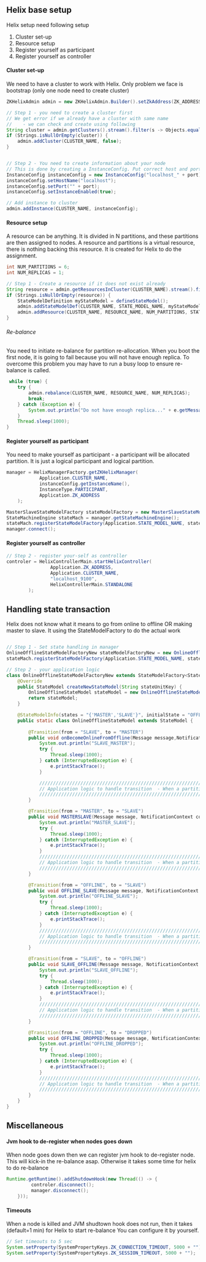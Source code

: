 ## Helix base setup
Helix setup need following setup
1. Cluster set-up
2. Resource setup
3. Register yourself as participant
4. Register yourself as controller

#### Cluster set-up
We need to have a cluster to work with Helix. Only problem we face is bootstrap (only one node need to create cluster)
 
```java
ZKHelixAdmin admin = new ZKHelixAdmin.Builder().setZkAddress(ZK_ADDRESS).build();

// Step 1 - you need to create a cluster first
// We get error if we already have a cluster with same name 
//    - we can check and create using following 
String cluster = admin.getClusters().stream().filter(s -> Objects.equals(s, CLUSTER_NAME)).findFirst().orElse(null);
if (Strings.isNullOrEmpty(cluster)) {
    admin.addCluster(CLUSTER_NAME, false);
}


// Step 2 - You need to create information about your node
// This is done by creating a InstanceConfig. Put correct host and port here.
InstanceConfig instanceConfig = new InstanceConfig("localhost_" + port);
instanceConfig.setHostName("localhost");
instanceConfig.setPort("" + port);
instanceConfig.setInstanceEnabled(true);

// Add instance to cluster
admin.addInstance(CLUSTER_NAME, instanceConfig);

```

#### Resource setup
A resource can be anything. It is divided in N partitions, and these partitions are then assigned to
nodes. A resource and partitions is a virtual resource, there is nothing backing this resource.
It is created for Helix to do the assignment.  
```java
int NUM_PARTITIONS = 6;
int NUM_REPLICAS = 1;

// Step 1 - Create a resource if it does not exist already
String resource = admin.getResourcesInCluster(CLUSTER_NAME).stream().filter(s -> Objects.equals(RESOURCE_NAME, s)).findFirst().orElse(null);
if (Strings.isNullOrEmpty(resource)) {
    StateModelDefinition myStateModel = defineStateModel();   
    admin.addStateModelDef(CLUSTER_NAME, STATE_MODEL_NAME, myStateModel);
    admin.addResource(CLUSTER_NAME, RESOURCE_NAME, NUM_PARTITIONS, STATE_MODEL_NAME, "FULL_AUTO");
}
```

###### Re-balance 
You need to initiate re-balance for partition re-allocation. 
When you boot the first node, it is going to fail because you will not have enough replica. To overcome
this problem you may have to run a busy loop to ensure re-balance is called.
```java
 while (true) {
    try {
        admin.rebalance(CLUSTER_NAME, RESOURCE_NAME, NUM_REPLICAS);
        break;
    } catch (Exception e) {
        System.out.println("Do not have enough replica..." + e.getMessage());
    }
    Thread.sleep(1000);
}
```

#### Register yourself as participant
You need to make yourself as participant - a participant will be allocated partition. It is just a logical
participant and logical partition. 
```java
manager = HelixManagerFactory.getZKHelixManager(
            Application.CLUSTER_NAME,
            instanceConfig.getInstanceName(),
            InstanceType.PARTICIPANT,
            Application.ZK_ADDRESS
    );

MasterSlaveStateModelFactory stateModelFactory = new MasterSlaveStateModelFactory(instanceConfig.getInstanceName());
StateMachineEngine stateMach = manager.getStateMachineEngine();
stateMach.registerStateModelFactory(Application.STATE_MODEL_NAME, stateModelFactoryNew);
manager.connect();
```

#### Register yourself as controller
```java
// Step 2 - register your-self as controller 
controler = HelixControllerMain.startHelixController(
                Application.ZK_ADDRESS,
                Application.CLUSTER_NAME,
                "localhost_9100",
                HelixControllerMain.STANDALONE
        );
``` 

## Handling state transaction 
Helix does not know what it means to go from online to offline OR making master to slave. It using the StateModelFactory
to do the actual work 
```java

// Step 1 - Set state handling in manager
OnlineOfflineStateModelFactoryNew stateModelFactoryNew = new OnlineOfflineStateModelFactoryNew();
stateMach.registerStateModelFactory(Application.STATE_MODEL_NAME, stateModelFactoryNew);

// Step 2 - your application logic
class OnlineOfflineStateModelFactoryNew extends StateModelFactory<StateModel> {
    @Override
    public StateModel createNewStateModel(String stateUnitKey) {
        OnlineOfflineStateModel stateModel = new OnlineOfflineStateModel();
        return stateModel;
    }

    @StateModelInfo(states = "{'MASTER','SLAVE'}", initialState = "OFFLINE")
    public static class OnlineOfflineStateModel extends StateModel {
        
        @Transition(from = "SLAVE", to = "MASTER")
        public void onBecomeOnlineFromOffline(Message message,NotificationContext context) {
            System.out.println("SLAVE_MASTER");
            try {
                Thread.sleep(1000);
            } catch (InterruptedException e) {
                e.printStackTrace();
            }

            ////////////////////////////////////////////////////////////////////////////////////////////////
            // Application logic to handle transition  - When a partition goes to MASTER from SLAVE       //           
            ////////////////////////////////////////////////////////////////////////////////////////////////
        }

        @Transition(from = "MASTER", to = "SLAVE")
        public void MASTERSLAVE(Message message, NotificationContext context) {
            System.out.println("MASTER_SLAVE");
            try {
                Thread.sleep(1000);
            } catch (InterruptedException e) {
                e.printStackTrace();
            }
            ////////////////////////////////////////////////////////////////////////////////////////////////
            // Application logic to handle transition  - When a partition goes to SLAVE from MASTER       //           
            ////////////////////////////////////////////////////////////////////////////////////////////////
        }

        @Transition(from = "OFFLINE", to = "SLAVE")
        public void OFFLINE_SLAVE(Message message, NotificationContext context) {
            System.out.println("OFFLINE_SLAVE");
            try {
                Thread.sleep(1000);
            } catch (InterruptedException e) {
                e.printStackTrace();
            }
            ////////////////////////////////////////////////////////////////////////////////////////////////
            // Application logic to handle transition  - When a partition goes to SLAVE from OFFLINE      //           
            ////////////////////////////////////////////////////////////////////////////////////////////////
        }

        @Transition(from = "SLAVE", to = "OFFLINE")
        public void SLAVE_OFFLINE(Message message, NotificationContext context) {
            System.out.println("SLAVE_OFFLINE");
            try {
                Thread.sleep(1000);
            } catch (InterruptedException e) {
                e.printStackTrace();
            }
            ////////////////////////////////////////////////////////////////////////////////////////////////
            // Application logic to handle transition  - When a partition goes to OFFLINE from SLAVE      //           
            ////////////////////////////////////////////////////////////////////////////////////////////////
        }

        @Transition(from = "OFFLINE", to = "DROPPED")
        public void OFFLINE_DROPPED(Message message, NotificationContext context) {
            System.out.println("OFFLINE_DROPPED");
            try {
                Thread.sleep(1000);
            } catch (InterruptedException e) {
                e.printStackTrace();
            }
            ////////////////////////////////////////////////////////////////////////////////////////////////
            // Application logic to handle transition  - When a partition goes to DROPPED from OFFLINE    //           
            ////////////////////////////////////////////////////////////////////////////////////////////////
        }
    }
}
```

## Miscellaneous
#### Jvm hook to de-register when nodes goes down
When node goes down then we can register jvm hook to de-register node. This will kick-in the re-balance asap.
Otherwise it takes some time for helix to do re-balance
```java
Runtime.getRuntime().addShutdownHook(new Thread(() -> {    
         controler.disconnect();
         manager.disconnect();
    }));
``` 
#### Timeouts 
When a node is killed and JVM shudtown hook does not run, then it takes (default=1 min) for Helix to
start re-balance
You can configure it by yourself.
```java
// Set timeouts to 5 sec
System.setProperty(SystemPropertyKeys.ZK_CONNECTION_TIMEOUT, 5000 + "");
System.setProperty(SystemPropertyKeys.ZK_SESSION_TIMEOUT, 5000 + "");
```
